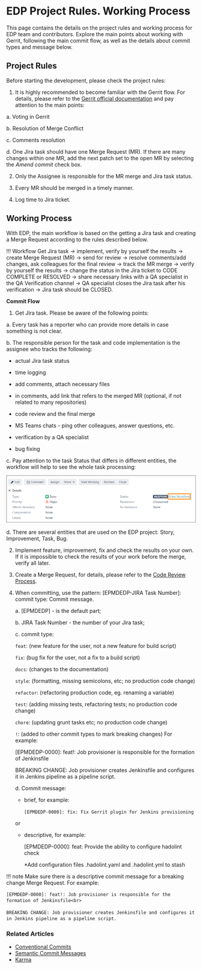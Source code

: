 # EDP Project Rules. Working Process

This page contains the details on the project rules and working process for EDP team and contributors. Explore the main points about working with Gerrit, following the main commit flow, as well as the details about commit types and message below.

## Project Rules

Before starting the development, please check the project rules:

1. It is highly recommended to become familiar with the Gerrit flow. For details, please refer to the [Gerrit official documentation](https://gerrit-documentation.storage.googleapis.com/Documentation/3.4.1/index.html) and pay attention to the main points:

  a. Voting in Gerrit

  b. Resolution of Merge Conflict

  c. Comments resolution

  d. One Jira task should have one Merge Request (MR). If there are many changes within one MR, add the next patch set to the open MR by selecting the _Amend commit_ check box.

2. Only the Assignee is responsible for the MR merge and Jira task status.

4. Every MR should be merged in a timely manner.

5. Log time to Jira ticket.

## Working Process

With EDP, the main workflow is based on the getting a Jira task and creating a Merge Request according to the rules described below.

!!! Workflow
    Get Jira task → implement, verify by yourself the results →  create Merge Request (MR) → send for review → resolve comments/add changes, ask colleagues for the final review → track the MR merge → verify by yourself the results → change the status in the Jira ticket to CODE COMPLETE or RESOLVED → share necessary links with a QA specialist in the QA Verification channel → QA specialist closes the Jira task after his verification → Jira task should be CLOSED.

**Commit Flow**

1. Get Jira task. Please be aware of the following points:

  a. Every task has a reporter who can provide more details in case something is not clear.

  b. The responsible person for the task and code implementation is the assignee who tracks the following:

   - actual Jira task status

   - time logging

   - add comments, attach necessary files

   - in comments, add link that refers to the merged MR (optional, if not related to many repositories)

   - code review and the final merge

   - MS Teams chats - ping other colleagues, answer questions, etc.

   - verification by a QA specialist

   - bug fixing

  c. Pay attention to the task Status that differs in different entities, the workflow will help to see the whole task processing:

  ![jira-workflow](../assets/developer-guide/jira-workflow.png "jira-workflow")

  d. There are several entities that are used on the EDP project: Story, Improvement, Task, Bug.

2. Implement feature, improvement, fix and check the results on your own. If it is impossible to check the results of your work before the merge, verify all later.

3. Create a Merge Request, for details, please refer to the [Code Review Process](https://gerrit-documentation.storage.googleapis.com/Documentation/3.4.2/intro-user.html#code-review).

4. When committing, use the pattern: [EPMDEDP-JIRA Task Number]: commit type: Commit message.

   a. [EPMDEDP] - is the default part;

   b. JIRA Task Number - the number of your Jira task;

   c. commit type:

   `feat`: (new feature for the user, not a new feature for build script)

   `fix`: (bug fix for the user, not a fix to a build script)

   `docs`: (changes to the documentation)

   `style`: (formatting, missing semicolons, etc; no production code change)

   `refactor`: (refactoring production code, eg. renaming a variable)

   `test`: (adding missing tests, refactoring tests; no production code change)

   `chore`: (updating grunt tasks etc; no production code change)

   `!`: (added to other commit types to mark breaking changes) For example:

      [EPMDEDP-0000]: feat!: Job provisioner is responsible for the formation of Jenkinsfile

      BREAKING CHANGE: Job provisioner creates Jenkinsfile and configures it in Jenkins pipeline as a pipeline script.


   d. Commit message:

   * brief, for example:

      ``[EPMDEDP-0000]: fix: Fix Gerrit plugin for Jenkins provisioning``

    or

   * descriptive, for example:

        [EPMDEDP-0000]: feat: Provide the ability to configure hadolint check

        *Add configuration files .hadolint.yaml and .hadolint.yml to stash

!!! note
    Make sure there is a descriptive commit message for a breaking change Merge Request. For example:

    [EPMDEDP-0000]: feat!: Job provisioner is responsible for the formation of Jenkinsfile<br>

    BREAKING CHANGE: Job provisioner creates Jenkinsfile and configures it in Jenkins pipeline as a pipeline script.


### Related Articles

* [Conventional Commits](https://www.conventionalcommits.org/)
* [Semantic Commit Messages](https://seesparkbox.com/foundry/semantic_commit_messages)
* [Karma](http://karma-runner.github.io/1.0/dev/git-commit-msg.html)
